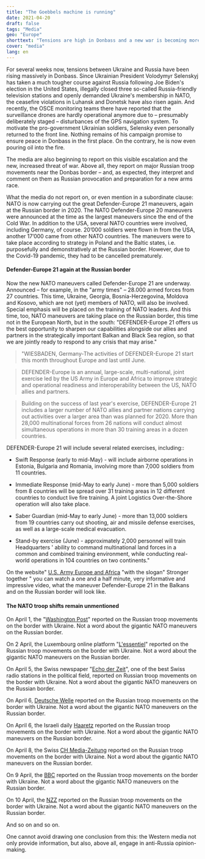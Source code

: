 ```yaml
---
title: "The Goebbels machine is running"
date: 2021-04-20
draft: false
tags: "Media"
geo: "Europe"
shorttext: "Tensions are high in Donbass and a new war is becoming more and more likely. But the media are deliberately providing one-sided information."
cover: "media"
lang: en
---
```


For several weeks now, tensions between Ukraine and Russia have been rising massively in Donbass. Since Ukrainian President Volodymyr Selenskyj has taken a much tougher course against Russia following Joe Biden's election in the United States, illegally closed three so-called Russia-friendly television stations and openly demanded Ukraine's membership in NATO, the ceasefire violations in Luhansk and Donetsk have also risen again. And recently, the OSCE monitoring teams there have reported that the surveillance drones are hardly operational anymore due to – presumably deliberately staged – disturbances of the GPS navigation system. To motivate the pro-government Ukrainian soldiers, Selensky even personally returned to the front line. Nothing remains of his campaign promise to ensure peace in Donbass in the first place. On the contrary, he is now even pouring oil into the fire.

The media are also beginning to report on this visible escalation and the new, increased threat of war. Above all, they report on major Russian troop movements near the Donbas border – and, as expected, they interpret and comment on them as Russian provocation and preparation for a new arms race.

What the media do not report on, or even mention in a subordinate clause: NATO is now carrying out the great Defender-Europe 21 maneuvers, again at the Russian border in 2020. The NATO Defender-Europe 20 maneuvers were announced at the time as the largest maneuvers since the end of the Cold War. In addition to the USA, several NATO countries were involved, including Germany, of course. 20’000 soldiers were flown in from the USA, another 17’000 came from other NATO countries. The maneuvers were to take place according to strategy in Poland and the Baltic states, i.e. purposefully and demonstratively at the Russian border. However, due to the Covid-19 pandemic, they had to be cancelled prematurely.

#### Defender-Europe 21 again at the Russian border

Now the new NATO maneuvers called Defender-Europe 21 are underway. Announced – for example, in the "army times" – 28.000 armed forces from 27 countries. This time, Ukraine, Georgia, Bosnia-Herzegovina, Moldova and Kosovo, which are not (yet) members of NATO, will also be involved. Special emphasis will be placed on the training of NATO leaders. And this time, too, NATO maneuvers are taking place on the Russian border, this time not in the European North, but in the south: "DEFENDER-Europe 21 offers us the best opportunity to sharpen our capabilities alongside our allies and partners in the strategically important Balkan and Black Sea region, so that we are jointly ready to respond to any crisis that may arise."

> "WIESBADEN, Germany-The activities of DEFENDER-Europe 21 start this month throughout Europe and last until June.

> DEFENDER-Europe is an annual, large-scale, multi-national, joint exercise led by the US Army in Europe and Africa to improve strategic and operational readiness and interoperability between the US, NATO allies and partners.

> Building on the success of last year's exercise, DEFENDER-Europe 21 includes a larger number of NATO allies and partner nations carrying out activities over a larger area than was planned for 2020. More than 28,000 multinational forces from 26 nations will conduct almost simultaneous operations in more than 30 training areas in a dozen countries.

DEFENDER-Europe 21 will include several related exercises, including::

  - Swift Response (early to mid-May) - will include airborne operations in Estonia, Bulgaria and Romania, involving more than 7,000 soldiers from 11 countries.

  - Immediate Response (mid-May to early June) - more than 5,000 soldiers from 8 countries will be spread over 31 training areas in 12 different countries to conduct live fire training. A joint Logistics Over-the-Shore operation will also take place.

  - Saber Guardian (mid-May to early June) - more than 13,000 soldiers from 19 countries carry out shooting, air and missile defense exercises, as well as a large-scale medical evacuation.

  - Stand-by exercise (June) - approximately 2,000 personnel will train Headquarters ' ability to command multinational land forces in a common and combined training environment, while conducting real-world operations in 104 countries on two continents."

On the website" [U.S. Army Europe and Africa](https://www.europeafrica.army.mil/Newsroom/D-Day/D-Day-Facts/videoid/787260/ "DDay Facts") "with the slogan" Stronger together " you can watch a one and a half minute, very informative and impressive video, what the maneuver Defender-Europe 21 in the Balkans and on the Russian border will look like.

#### The NATO troop shifts remain unmentioned

On April 1, the "[Washington Post](https://www.washingtonpost.com/opinions/2021/04/01/how-russias-military-activity-near-ukraine-is-poised-test-biden-administration/ "How Russia’s military activity near Ukraine is poised to test the Biden administration")" reported on the Russian troop movements on the border with Ukraine. Not a word about the gigantic NATO maneuvers on the Russian border.

On 2 April, the Luxembourg online platform "[L'essentiel](http://www.lessentiel.lu/de/news/welt/story/russland-droht-mit-zerstorung-in-ostukraine-21485575 "Russland droht mit Zerstörung in Ostukraine")" reported on the Russian troop movements on the border with Ukraine. Not a word about the gigantic NATO maneuvers on the Russian border.

On April 5, the Swiss newspaper "[Echo der Zeit](https://www.srf.ch/play/radio/echo-der-zeit/audio/russische-truppen-an-grenze-zur-ukraine-droht-eine-eskalation?id=6f723b72-4474-468d-b53c-6ee295c8eb20 "Russische Truppen an Grenze zur Ukraine - droht eine Eskalation?")", one of the best Swiss radio stations in the political field, reported on Russian troop movements on the border with Ukraine. Not a word about the gigantic NATO maneuvers on the Russian border.

On April 6, [Deutsche Welle](https://www.dw.com/de/russische-truppen-an-der-grenze-zur-ukraine-machtdemonstration-oder-bevorstehende-invasion/a-57112211 "Russische Truppen an der Grenze zur Ukraine: Machtdemonstration oder bevorstehende Invasion?") reported on the Russian troop movements on the border with Ukraine. Not a word about the gigantic NATO maneuvers on the Russian border.

On April 6, the Israeli daily [Haaretz](https://www.haaretz.com/world-news/ukraine-calls-for-path-into-nato-after-russia-masses-troops-1.9686698?utm_source=mailchimp&utm_medium=content&utm_campaign=haaretz-news&utm_content=af7bc5a819 "Ukraine Calls for Path Into NATO After Russia Masses Troops") reported on the Russian troop movements on the border with Ukraine. Not a word about the gigantic NATO maneuvers on the Russian border.

On April 8, the Swiss [CH Media-Zeitung](https://www.luzernerzeitung.ch/international/interview-zuercher-russland-experte-ueber-den-truppenaufmarsch-an-der-grenze-zur-ukraine-putin-testet-den-westen-ld.2123160 "Zürcher Russland-Experte über den Truppenaufmarsch an der Grenze zur Ukraine") reported on the Russian troop movements on the border with Ukraine. Not a word about the gigantic NATO maneuvers on the Russian border.

On 9 April, the [BBC](https://www.bbc.com/news/world-europe-56678665 "Ukraine conflict: Moscow could defend Russia-backed rebels") reported on the Russian troop movements on the border with Ukraine. Not a word about the gigantic NATO maneuvers on the Russian border.

On 10 April, the [NZZ](https://www.nzz.ch/international/russland-und-ukraine-kalkuel-mit-kriegsgefahr-im-donbass-ld.1611142 "Russland droht der Ukraine mit Krieg und lässt weitere Truppen aufmarschieren") reported on the Russian troop movements on the border with Ukraine. Not a word about the gigantic NATO maneuvers on the Russian border.

And so on and so on.

One cannot avoid drawing one conclusion from this: the Western media not only provide information, but also, above all, engage in anti-Russia opinion-making.
